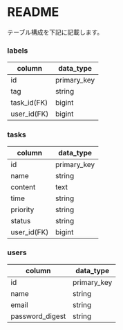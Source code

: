 # README

テーブル構成を下記に記載します。

### labels
| column  | data_type |
|---|---|
|id  | primary_key |
|tag  | string |
|task_id(FK) | bigint |
|user_id(FK)  | bigint |

    
### tasks
    
 | column  | data_type |
|---|---|
|id  | primary_key |
|name  | string |
|content  | text |
|time  | string |
|priority  | string |
|status  | string |
|user_id(FK)  | bigint |

### users    

| column  | data_type |
|---|---|
|id  | primary_key |
|name  | string |
|email  | string |
|password_digest  | string |
